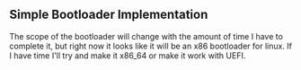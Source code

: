 ## Simple Bootloader Implementation

The scope of the bootloader will change with the amount of time I have to
complete it, but right now it looks like it will be an x86 bootloader for linux.
If I have time I'll try and make it x86_64 or make it work with UEFI.
